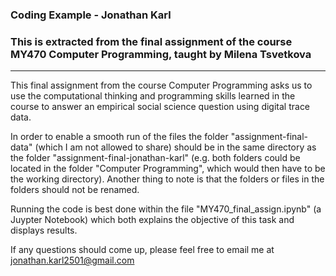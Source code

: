 ### Coding Example - Jonathan Karl 

### This is extracted from the final assignment of the course MY470 Computer Programming, taught by Milena Tsvetkova

---

This final assignment from the course Computer Programming asks us to use the computational thinking and programming skills learned in the course to answer an empirical social science question using digital trace data.

In order to enable a smooth run of the files the folder "assignment-final-data" (which I am not allowed to share) should be in the same directory as the folder "assignment-final-jonathan-karl" (e.g. both folders could be located in the folder "Computer Programming", which would then have to be the working directory). Another thing to note is that the folders or files in the folders should not be renamed.

Running the code is best done within the file "MY470_final_assign.ipynb" (a Juypter Notebook) which both explains the objective of this task and displays results.

If any questions should come up, please feel free to email me at jonathan.karl2501@gmail.com
